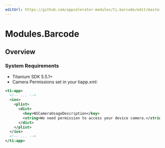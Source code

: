 ```yaml
---
editUrl: https://github.com/appcelerator-modules/ti.barcode/edit/master/apidoc/BarcodeModule.yml
---
```

# Modules.Barcode

<TypeHeader/>

## Overview

### System Requirements

- Titanium SDK 5.5.1+
- Camera Permissions set in your tiapp.xml:

``` xml
<ti:app>
  <!-- ... -->
  <ios>
    <plist>
      <dict>
        <key>NSCameraUsageDescription</key>
        <string>We need permission to access your device camera.</string>
      </dict>
    </plist>
  </ios>
  <!-- ... -->
</ti:app>
```

<ApiDocs/>
